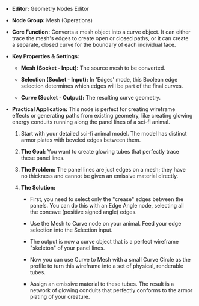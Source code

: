 - **Editor:** Geometry Nodes Editor
    
- **Node Group:** Mesh (Operations)
    
- **Core Function:** Converts a mesh object into a curve object. It can either trace the mesh's edges to create open or closed paths, or it can create a separate, closed curve for the boundary of each individual face.
    
- **Key Properties & Settings:**
    
    - **Mesh (Socket - Input):** The source mesh to be converted.
        
    - **Selection (Socket - Input):** In 'Edges' mode, this Boolean edge selection determines which edges will be part of the final curves.
        
    - **Curve (Socket - Output):** The resulting curve geometry.
        
- **Practical Application:** This node is perfect for creating wireframe effects or generating paths from existing geometry, like creating glowing energy conduits running along the panel lines of a sci-fi animal.
    
    1. Start with your detailed sci-fi animal model. The model has distinct armor plates with beveled edges between them.
        
    2. **The Goal:** You want to create glowing tubes that perfectly trace these panel lines.
        
    3. **The Problem:** The panel lines are just edges on a mesh; they have no thickness and cannot be given an emissive material directly.
        
    4. **The Solution:**
        
        - First, you need to select only the "crease" edges between the panels. You can do this with an Edge Angle node, selecting all the concave (positive signed angle) edges.
            
        - Use the Mesh to Curve node on your animal. Feed your edge selection into the Selection input.
            
        - The output is now a curve object that is a perfect wireframe "skeleton" of your panel lines.
            
        - Now you can use Curve to Mesh with a small Curve Circle as the profile to turn this wireframe into a set of physical, renderable tubes.
            
        - Assign an emissive material to these tubes. The result is a network of glowing conduits that perfectly conforms to the armor plating of your creature.
